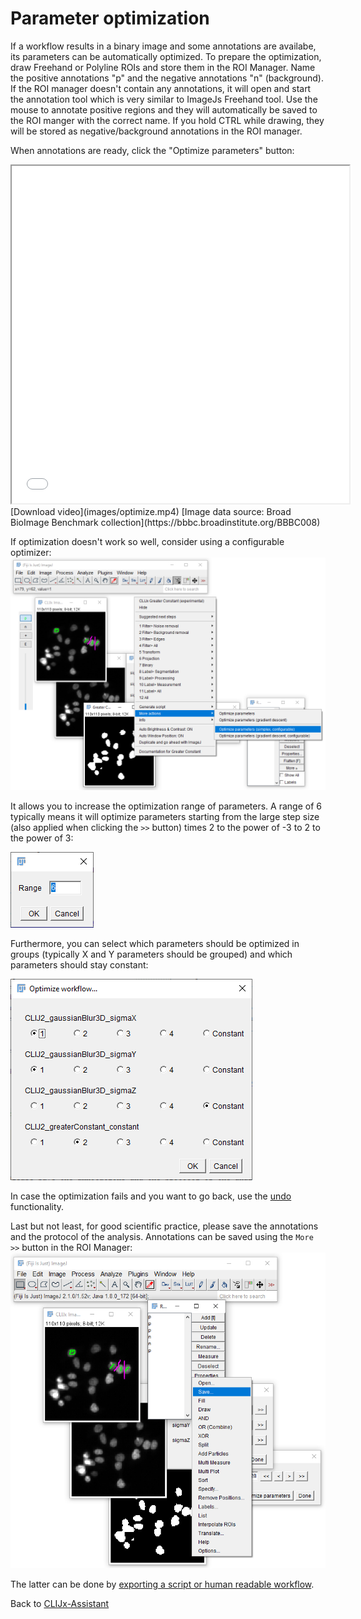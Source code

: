 # Parameter optimization
If a workflow results in a binary image and some annotations are availabe, its parameters can be automatically optimized.
To prepare the optimization, draw Freehand or Polyline ROIs and store them in the ROI Manager. 
Name the positive annotations "p" and the negative annotations "n" (background).
If the ROI manager doesn't contain any annotations, it will open and start the annotation tool which is very similar to ImageJs Freehand tool.
Use the mouse to annotate positive regions and they will automatically be saved to the ROI manger with the correct name.
If you hold CTRL while drawing, they will be stored as negative/background annotations in the ROI manager.

When annotations are ready, click the "Optimize parameters" button:

<iframe src="images/optimize.mp4" width="540" height="540"></iframe>
[Download video](images/optimize.mp4) [Image data source: Broad BioImage Benchmark collection](https://bbbc.broadinstitute.org/BBBC008)

If optimization doesn't work so well, consider using a configurable optimizer:
![Image](images/optimize_parameters_configurable.png)

It allows you to increase the optimization range of parameters. A range of 6 typically means it will optimize parameters 
starting from the large step size (also applied when clicking the `>>` button) times 2 to the power of -3 to 2 to the power of 3:
 
![Image](images/optimize_parameters_configurable_range.png)

Furthermore, you can select which parameters should be optimized in groups (typically X and Y parameters should be grouped) and
which parameters should stay constant:

![Image](images/optimize_parameters_configurable_variables.png)

In case the optimization fails and you want to go back, use the [undo](https://clij.github.io/assistant/undo) functionality.

Last but not least, for good scientific practice, please save the annotations and the protocol of the analysis. 
Annotations can be saved using the `More >>` button in the ROI Manager:
![Image](images/optimize_parameters_save_annotations.png)

The latter can be done by [exporting a script or human readable workflow](https://clij.github.io/assistant/macro_export).

Back to [CLIJx-Assistant](https://clij.github.io/assistant)